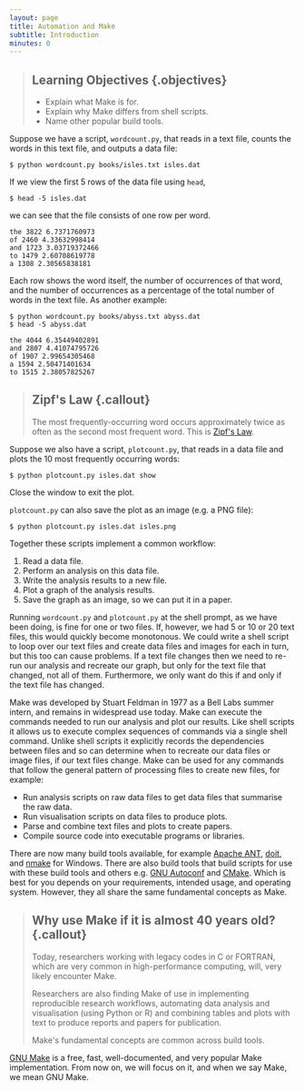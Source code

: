 ```yaml
---
layout: page
title: Automation and Make
subtitle: Introduction
minutes: 0
---
```


> ## Learning Objectives {.objectives}
>
> * Explain what Make is for.
> * Explain why Make differs from shell scripts.
> * Name other popular build tools.

Suppose we have a script, `wordcount.py`, that reads in a text file,
counts the words in this text file, and outputs a data file:

~~~ {.bash}
$ python wordcount.py books/isles.txt isles.dat
~~~

If we view the first 5 rows of the data file using `head`,

~~~ {.bash}
$ head -5 isles.dat
~~~

we can see that the file consists of one row per word. 

~~~ {.output}
the 3822 6.7371760973
of 2460 4.33632998414
and 1723 3.03719372466
to 1479 2.60708619778
a 1308 2.30565838181
~~~

Each row shows the word itself, the number of occurrences of that
word, and the number of occurrences as a percentage of the total
number of words in the text file. As another example:

~~~ {.bash}
$ python wordcount.py books/abyss.txt abyss.dat
$ head -5 abyss.dat
~~~

~~~ {.output}
the 4044 6.35449402891
and 2807 4.41074795726
of 1907 2.99654305468
a 1594 2.50471401634
to 1515 2.38057825267
~~~

> ## Zipf's Law {.callout}
>
> The most frequently-occurring word occurs approximately twice as
> often as the second most frequent word. This is [Zipf's
> Law](http://en.wikipedia.org/wiki/Zipf%27s_law). 

Suppose we also have a script, `plotcount.py`, that reads in a data
file and plots the 10 most frequently occurring words:

~~~ {.bash}
$ python plotcount.py isles.dat show
~~~

Close the window to exit the plot.

`plotcount.py` can also save the plot as an image (e.g. a PNG file):

~~~ {.bash}
$ python plotcount.py isles.dat isles.png
~~~

Together these scripts implement a common workflow:

1. Read a data file.
2. Perform an analysis on this data file.
3. Write the analysis results to a new file.
4. Plot a graph of the analysis results.
5. Save the graph as an image, so we can put it in a paper.

Running `wordcount.py` and `plotcount.py` at the shell prompt, as we
have been doing, is fine for one or two files. If, however, we had 5
or 10 or 20 text files, this would quickly become monotonous. We could
write a shell script to loop over our text files and create data files
and images for each in turn, but this too can cause problems. If a
text file changes then we need to re-run our analysis and recreate our
graph, but only for the text file that changed, not all of
them. Furthermore, we only want do this if and only if the text file
has changed.

Make was developed by 
Stuart Feldman in 1977 as a Bell Labs summer intern, and remains in
widespread use today. Make can execute the commands needed to run our
analysis and plot our results. Like shell scripts it allows us to
execute complex sequences of commands via a single shell
command. Unlike shell scripts it explicitly records the dependencies
between files and so can determine when to recreate our data files or
image files, if our text files change. Make can be used for any
commands that follow the general pattern of processing files to create
new files, for example: 

* Run analysis scripts on raw data files to get data files that
  summarise the raw data. 
* Run visualisation scripts on data files to produce plots.
* Parse and combine text files and plots to create papers.
* Compile source code into executable programs or libraries.

There are now many build tools available, for example [Apache
ANT](http://ant.apache.org/), [doit](http://pydoit.org/), and
[nmake](https://msdn.microsoft.com/en-us/library/dd9y37ha.aspx) for
Windows. There are also build tools that build scripts for use with
these build tools and others e.g. [GNU
Autoconf](http://www.gnu.org/software/autoconf/autoconf.html) and
[CMake](http://www.cmake.org/). Which is best for you depends on your
requirements, intended usage, and operating system. However, they
all share the same fundamental concepts as Make.

> ## Why use Make if it is almost 40 years old? {.callout}
>
> Today, researchers working with legacy codes in C or FORTRAN, which
> are very common in high-performance computing, will, very likely
> encounter Make. 
>
> Researchers are also finding Make of use in implementing
> reproducible research workflows, automating data analysis and
> visualisation (using Python or R) and combining tables and plots
> with text to produce reports and papers for publication.
>
> Make's fundamental concepts are common across build tools.

[GNU Make](http://www.gnu.org/software/make/) is a free, fast, 
well-documented, and very popular Make implementation. From now on, 
we will focus on it, and when we say Make, we mean GNU Make.
